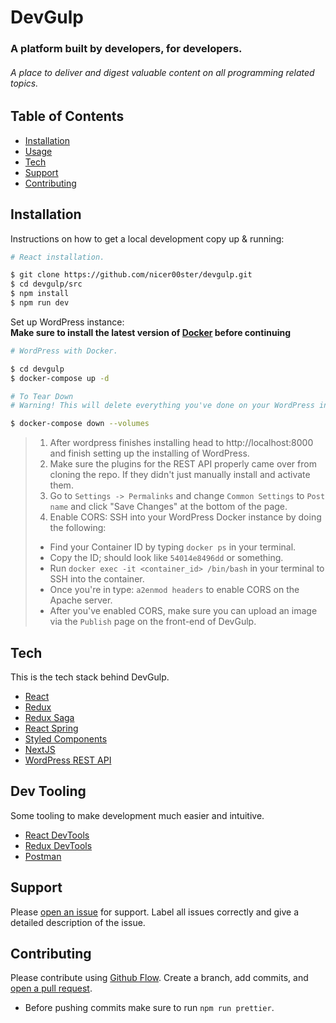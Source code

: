 # DevGulp

### A platform built by developers, for developers.
###### A place to deliver and digest valuable content on all programming related topics.

## Table of Contents

- [Installation](#installation)
- [Usage](#usage)
- [Tech](#tech)
- [Support](#support)
- [Contributing](#contributing)

## Installation

Instructions on how to get a local development copy up & running:
```sh
# React installation.

$ git clone https://github.com/nicer00ster/devgulp.git
$ cd devgulp/src
$ npm install
$ npm run dev
```

Set up WordPress instance:
<br />
**Make sure to install the latest version of [Docker](https://www.docker.com/) before continuing**
```sh
# WordPress with Docker.

$ cd devgulp
$ docker-compose up -d

# To Tear Down
# Warning! This will delete everything you've done on your WordPress instance.

$ docker-compose down --volumes
```

>
> 1. After wordpress finishes installing head to http://localhost:8000 and finish setting up the installing of WordPress.
> 2. Make sure the plugins for the REST API properly came over from cloning the repo. If they didn't just manually install and activate them.
> 3. Go to `Settings -> Permalinks` and change `Common Settings` to `Post name` and click "Save Changes" at the bottom of the page.
> 4. Enable CORS: SSH into your WordPress Docker instance by doing the following:
>   * Find your Container ID by typing `docker ps` in your terminal.
>   * Copy the ID; should look like `54014e8496dd` or something.
>   * Run `docker exec -it <container_id> /bin/bash` in your terminal to SSH into the container.
>   * Once you're in type: `a2enmod headers` to enable CORS on the Apache server.
>   * After you've enabled CORS, make sure you can upload an image via the `Publish` page on the front-end of DevGulp.

## Tech

This is the tech stack behind DevGulp.
- [React](https://reactjs.org/)
- [Redux](https://redux.js.org/)
- [Redux Saga](https://redux-saga.js.org/)
- [React Spring](https://www.react-spring.io/)
- [Styled Components](https://www.styled-components.com/)
- [NextJS](https://nextjs.org/)
- [WordPress REST API](https://developer.wordpress.org/rest-api/)


## Dev Tooling

Some tooling to make development much easier and intuitive.
- [React DevTools](https://chrome.google.com/webstore/detail/react-developer-tools/fmkadmapgofadopljbjfkapdkoienihi?hl=en)
- [Redux DevTools](https://chrome.google.com/webstore/detail/redux-devtools/lmhkpmbekcpmknklioeibfkpmmfibljd?hl=en)
- [Postman](https://www.getpostman.com/)

## Support

Please [open an issue](https://github.com/nicer00ster/devgulp/issues) for support.
Label all issues correctly and give a detailed description of the issue.

## Contributing

Please contribute using [Github Flow](https://guides.github.com/introduction/flow/). Create a branch, add commits, and [open a pull request](https://github.com/nicer00ster/devgulp/compare/).
<br />
- Before pushing commits make sure to run `npm run prettier`.
